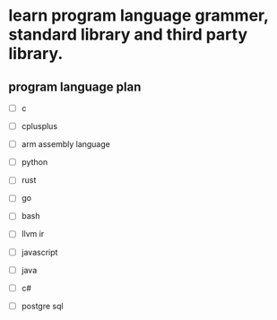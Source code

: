 # learn program language grammer, standard library and third party library.

## program language plan

- [ ] c
- [ ] cplusplus
- [ ] arm assembly language
- [ ] python
- [ ] rust
- [ ] go
- [ ] bash
- [ ] llvm ir
- [ ] javascript
- [ ] java
- [ ] c#
- [ ] postgre sql

